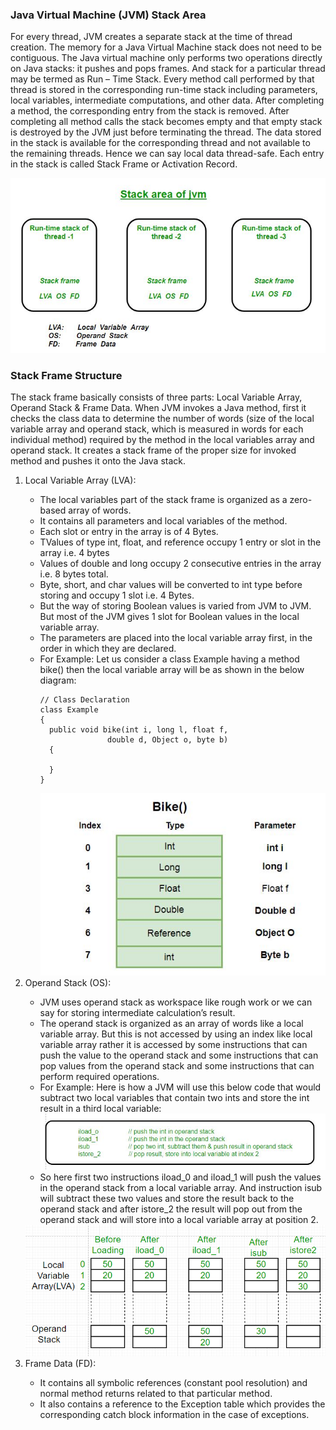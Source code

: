 ### Java Virtual Machine (JVM) Stack Area

For every thread, JVM creates a separate stack at the time of thread creation. The memory for a Java Virtual Machine stack does not need to be contiguous. The Java virtual machine only performs two operations directly on Java stacks: it pushes and pops frames. And stack for a particular thread may be termed as Run – Time Stack. Every method call performed by that thread is stored in the corresponding run-time stack including parameters, local variables, intermediate computations, and other data. After completing a method, the corresponding entry from the stack is removed. After completing all method calls the stack becomes empty and that empty stack is destroyed by the JVM just before terminating the thread. The data stored in the stack is available for the corresponding thread and not available to the remaining threads. Hence we can say local data thread-safe. Each entry in the stack is called Stack Frame or Activation Record.

<img src= "./JVM.jpg">

<h3>Stack Frame Structure</h3>

The stack frame basically consists of three parts: Local Variable Array, Operand Stack & Frame Data. When JVM invokes a Java method, first it checks the class data to determine the number of words (size of the local variable array and operand stack, which is measured in words for each individual method) required by the method in the local variables array and operand stack. It creates a stack frame of the proper size for invoked method and pushes it onto the Java stack.

<ol>
<li>Local Variable Array (LVA): </li>
<ul>
<li>The local variables part of the stack frame is organized as a zero-based array of words.</li>
<li>It contains all parameters and local variables of the method.</li>
<li>Each slot or entry in the array is of 4 Bytes.</li>
<li>TValues of type int, float, and reference occupy 1 entry or slot in the array i.e. 4 bytes</li>
<li>Values of double and long occupy 2 consecutive entries in the array i.e. 8 bytes total.</li>
<li>Byte, short, and char values will be converted to int type before storing and occupy 1 slot i.e. 4 Bytes.</li>
<li>But the way of storing Boolean values is varied from JVM to JVM. But most of the JVM gives 1 slot for Boolean values in the local variable array.</li>
<li>The parameters are placed into the local variable array first, in the order in which they are declared.
</li>
<li>For Example: Let us consider a class Example having a method bike() then the local variable array will be as shown in the below diagram:</li>

```
// Class Declaration
class Example
{
  public void bike(int i, long l, float f,
               double d, Object o, byte b)
  {

  }
}
```

<img src = "./jvm.2.jpg">
</ul>
<li>Operand Stack (OS): </li>
<ul>
<li>JVM uses operand stack as workspace like rough work or we can say for storing intermediate calculation’s result.</li>
<li>The operand stack is organized as an array of words like a local variable array. But this is not accessed by using an index like local variable array rather it is accessed by some instructions that can push the value to the operand stack and some instructions that can pop values from the operand stack and some instructions that can perform required operations.</li>
<li>For Example: Here is how a JVM will use this below code that would subtract two local variables that contain two ints and store the int result in a third local variable:</li>

<img src = "./reading.3.jpg">

<li>So here first two instructions iload_0 and iload_1 will push the values in the operand stack from a local variable array. And instruction isub will subtract these two values and store the result back to the operand stack and after istore_2 the result will pop out from the operand stack and will store into a local variable array at position 2.</li>
</ul>
<img src = "./jvm.4.png">

<li>Frame Data (FD): </li>
<ul>
<li>It contains all symbolic references (constant pool resolution) and normal method returns related to that particular method.</li>
<li>It also contains a reference to the Exception table which provides the corresponding catch block information in the case of exceptions.</li>
